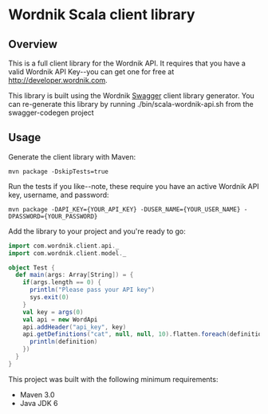 # Wordnik Scala client library

## Overview
This is a full client library for the Wordnik API.  It requires that you have a valid Wordnik API Key--you
can get one for free at http://developer.wordnik.com.

This library is built using the Wordnik [Swagger](http://swagger.wordnik.com) client library generator.  You
can re-generate this library by running ./bin/scala-wordnik-api.sh from the swagger-codegen project

## Usage
Generate the client library with Maven:

```
mvn package -DskipTests=true
```

Run the tests if you like--note, these require you have an active Wordnik API key, username, and password:

```
mvn package -DAPI_KEY={YOUR_API_KEY} -DUSER_NAME={YOUR_USER_NAME} -DPASSWORD={YOUR_PASSWORD}
```

Add the library to your project and you're ready to go:

```scala
import com.wordnik.client.api._
import com.wordnik.client.model._

object Test {
  def main(args: Array[String]) = {
    if(args.length == 0) {
      println("Please pass your API key")
      sys.exit(0)
    }
    val key = args(0)
    val api = new WordApi
    api.addHeader("api_key", key)
    api.getDefinitions("cat", null, null, 10).flatten.foreach(definition => {
      println(definition)
    })
  }
}
```

This project was built with the following minimum requirements:

* Maven 3.0
* Java JDK 6